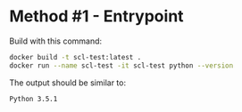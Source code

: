 # Method #1 - Entrypoint

Build with this command:

```bash
docker build -t scl-test:latest .
docker run --name scl-test -it scl-test python --version
```

The output should be similar to:

```
Python 3.5.1
```